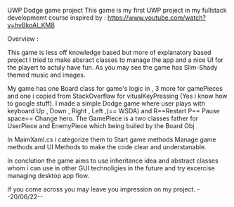 UWP Dodge game project
This game is my first UWP project in my fullstack developmemt course
inspired by :  https://www.youtube.com/watch?v=hvBkoAl_KM8 

Overview : 

This game is less off knowledge based but more of explanatory based project
I tried to make absract classes to manage the app and a nice UI for the playert to actuly have fun.
As you may see the game has Slim-Shady themed music and images.


My game has one Board class for game's logic in , 3 more for gamePieces and one i copied from StackOverflaw for vitualKeyPressing (Yes i know how to google stuff).
I made a simple Dodge game where user plays with keyboard Up , Down , Right , Left ,(== WSDA) and R==Restart P== Pause space== Change hero.
The GamePiece is a two classes father for UserPiece and EnemyPiece which being builed by the Board Obj

In MaimXaml.cs i categorize them to Start game methods Manage game methods  and UI Methods to make the code clear and understanable.

In conclution the game aims to use inheritance idea and abstract classes whom i can use in other GUI technoligies in the future and try excercise managing desktop app flow.

If you come across you may leave you impression on my project.
--20/06/22--
